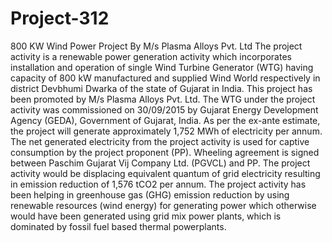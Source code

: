 # Project-312
800 KW Wind Power Project By M/s Plasma Alloys Pvt. Ltd
The project activity is a renewable power generation activity which incorporates installation and
operation of single Wind Turbine Generator (WTG) having capacity of 800 kW manufactured and
supplied Wind World respectively in district Devbhumi Dwarka of the state of Gujarat in India. This
project has been promoted by M/s Plasma Alloys Pvt. Ltd.
The WTG under the project activity was commissioned on 30/09/2015 by Gujarat Energy
Development Agency (GEDA), Government of Gujarat, India.
As per the ex-ante estimate, the project will generate approximately 1,752 MWh of electricity per
annum. The net generated electricity from the project activity is used for captive consumption by the
project proponent (PP). Wheeling agreement is signed between Paschim Gujarat Vij Company Ltd.
(PGVCL) and PP. The project activity would be displacing equivalent quantum of grid electricity
resulting in emission reduction of 1,576 tCO2 per annum. The project activity has been helping in
greenhouse gas (GHG) emission reduction by using renewable resources (wind energy) for
generating power which otherwise would have been generated using grid mix power plants, which is
dominated by fossil fuel based thermal powerplants.

